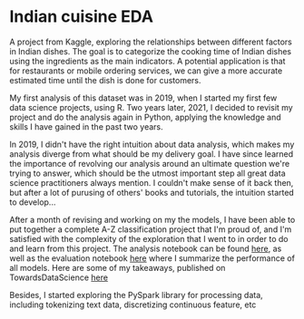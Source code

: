 # Indian cuisine EDA 

A project from Kaggle, exploring the relationships between different factors in Indian dishes. The goal is to categorize the cooking time of Indian dishes using the ingredients as the main indicators. A potential application is that for restaurants or mobile ordering services, we can give a more accurate estimated time until the dish is done for customers.

My first analysis of this dataset was in 2019, when I started my first few data science projects, using R. Two years later, 2021, I decided to revisit my project and do the analysis again in Python, applying the knowledge and skills I have gained in the past two years. 

In 2019, I didn't have the right intuition about data analysis, which makes my analysis diverge from what should be my delivery goal. I have since learned the importance of revolving our analysis around an ultimate question we're trying to answer, which should be the utmost important step all great data science practitioners always mention. I couldn't make sense of it back then, but after a lot of purusing of others' books and tutorials, the intuition started to develop...

After a month of revising and working on my the models, I have been able to put together a complete A-Z classification project that I'm proud of, and I'm satisfied with the complexity of the exploration that I went to in order to do and learn from this project. The analysis notebook can be found [here](https://github.com/irenechang1510/indian-cuisine-EDA/blob/main/analysis.ipynb), as well as the evaluation notebook [here](https://github.com/irenechang1510/indian-cuisine-EDA/blob/main/evaluate.ipynb) where I summarize the performance of all models. Here are some of my takeaways, published on TowardsDataScience [here](https://towardsdatascience.com/the-struggles-and-the-tips-what-i-learn-from-doing-my-own-classification-project-dc1e70937b09?source=collection_tagged---------0----------------------------)

Besides, I started exploring the PySpark library for processing data, including tokenizing text data, discretizing continuous feature, etc
